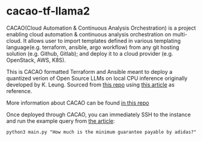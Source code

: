 # cacao-tf-llama2
CACAO(Cloud Automation & Continuous Analysis Orchestration) is a project enabling cloud automation & continuous analysis orchestration on multi-cloud.
It allows user to import templates defined in various templating language(e.g. terraform, ansible, argo workflow) from any git hosting solution (e.g. Github, Gitlab);
and deploy it to a cloud provider (e.g. OpenStack, AWS, K8S).

This is CACAO formatted Terraform and Ansible meant to deploy a quantized verion of Open Source LLMs on local CPU inference originally developed by K. Leung.  Sourced from [this repo](https://github.com/kennethleungty/Llama-2-Open-Source-LLM-CPU-Inference) using [this article](https://towardsdatascience.com/running-llama-2-on-cpu-inference-for-document-q-a-3d636037a3d8) as reference.

More information about CACAO can be found [in this repo](https://gitlab.com/cyverse/cacao)

Once deployed through CACAO, you can immediately SSH to the instance and run the example query from [the article](https://towardsdatascience.com/running-llama-2-on-cpu-inference-for-document-q-a-3d636037a3d8):
```
python3 main.py "How much is the minimum guarantee payable by adidas?"
```

